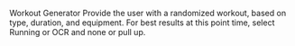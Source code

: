Workout Generator
Provide the user with a randomized workout, based on type, duration, and equipment.
For best results at this point time, select Running or OCR and none or pull up.

